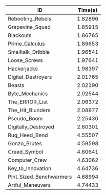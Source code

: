 |ID|Time(s)|
|-|-|
|Rebooting_Rebels|1.82896|
|Grapevine_Squad|1.85915|
|Blackouts|1.86765|
|Prime_Calculus|1.89653|
|Smalltalk_Dribble|1.96541|
|Loose_Screws|1.97641|
|Hackerjacks|1.98397|
|Digital_Destroyers|2.01765|
|Beasts|2.02190|
|Byte_Mechanics|2.02544|
|The_ERROR_List|2.06372|
|The_Hit_Blunders|2.08877|
|Pseudo_Boom|2.25430|
|Digitally_Destroyed|2.60301|
|Rug_Heed_Bend|4.55507|
|Gonzo_Brutes|4.59598|
|Creed_Symbol|4.60641|
|Computer_Crew|4.63062|
|Key_to_Innovation|4.64736|
|Pint_Sized_Benchwarmers|4.68994|
|Artful_Maneuvers|4.74433|
